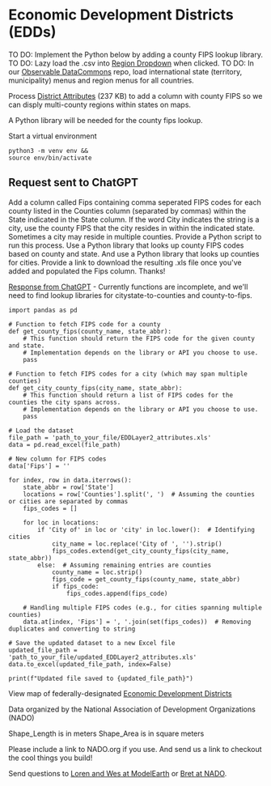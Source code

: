 # Economic Development Districts (EDDs)

TO DO: Implement the Python below by adding a county FIPS lookup library.
TO DO: Lazy load the .csv into [Region Dropdown](/localsite/info/#show=farmfresh&state=ME&imgview=state&geoview=state) when clicked.
TO DO: In our [Observable DataCommons](/data-pipeline/timelines/observable) repo, load international state (territory, municipality) menus and region menus for all countries.

Process [District Attributes](EDDLayer2_attributes.xls) (237 KB) to add a column with county FIPS so we can disply multi-county regions within states on maps.

A Python library will be needed for the county fips lookup.

Start a virtual environment

    python3 -m venv env &&
    source env/bin/activate


## Request sent to ChatGPT

Add a column called Fips containing comma seperated FIPS codes for each county listed in the Counties column (separated by commas) within the State indicated in the State column. If the word City indicates the string is a city, use the county FIPS that the city resides in within the indicated state. Sometimes a city may reside in multiple counties. Provide a Python script to run this process. Use a Python library that looks up county FIPS codes based on county and state. And use a Python library that looks up counties for cities. Provide a link to download the resulting .xls file once you've added and populated the Fips column. Thanks!

[Response from ChatGPT](https://chat.openai.com/c/38d2c360-10bc-41b4-9efe-f0e606f1c0b1) - Currently functions are incomplete, and we'll need to find lookup libraries for citystate-to-counties and county-to-fips.

```
import pandas as pd

# Function to fetch FIPS code for a county
def get_county_fips(county_name, state_abbr):
    # This function should return the FIPS code for the given county and state.
    # Implementation depends on the library or API you choose to use.
    pass

# Function to fetch FIPS codes for a city (which may span multiple counties)
def get_city_county_fips(city_name, state_abbr):
    # This function should return a list of FIPS codes for the counties the city spans across.
    # Implementation depends on the library or API you choose to use.
    pass

# Load the dataset
file_path = 'path_to_your_file/EDDLayer2_attributes.xls'
data = pd.read_excel(file_path)

# New column for FIPS codes
data['Fips'] = ''

for index, row in data.iterrows():
    state_abbr = row['State']
    locations = row['Counties'].split(', ')  # Assuming the counties or cities are separated by commas
    fips_codes = []

    for loc in locations:
        if 'City of' in loc or 'city' in loc.lower():  # Identifying cities
            city_name = loc.replace('City of ', '').strip()
            fips_codes.extend(get_city_county_fips(city_name, state_abbr))
        else:  # Assuming remaining entries are counties
            county_name = loc.strip()
            fips_code = get_county_fips(county_name, state_abbr)
            if fips_code:
                fips_codes.append(fips_code)
    
    # Handling multiple FIPS codes (e.g., for cities spanning multiple counties)
    data.at[index, 'Fips'] = ', '.join(set(fips_codes))  # Removing duplicates and converting to string

# Save the updated dataset to a new Excel file
updated_file_path = 'path_to_your_file/updated_EDDLayer2_attributes.xls'
data.to_excel(updated_file_path, index=False)

print(f"Updated file saved to {updated_file_path}")
```


<!--
117 MB
Create a Python script that processes a 117 MB json shape file and splits it into small .csv files for each state and one file for the entire US (less than 1.5 MB).
-->

View map of federally-designated [Economic Development Districts](https://www.nado.org/eddmap)

Data organized by the National Association of Development Organizations (NADO)



Shape_Length is in meters
Shape_Area is in square meters

<!--Additional
[EDA.gov economic-development grant-resources by state](https://www.eda.gov/economic-development-directory?q=/grant-resources/economic-development-directory/)
-->

Please include a link to NADO.org if you use. And send us a link to checkout the cool things you build!

Send questions to [Loren and Wes at ModelEarth](/io/team/) or [Bret at NADO](https://www.nado.org/eddmap/).